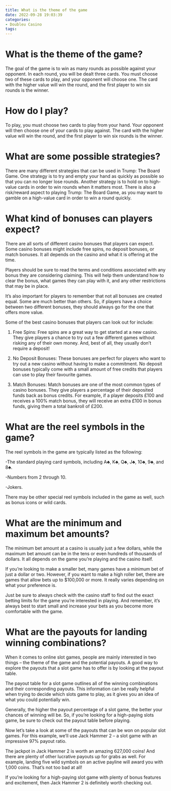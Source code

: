 ```yaml
---
title: What is the theme of the game
date: 2022-09-28 19:03:39
categories:
- Doubleu Casino
tags:
---
```



#  What is the theme of the game?
The goal of the game is to win as many rounds as possible against your opponent. In each round, you will be dealt three cards. You must choose two of these cards to play, and your opponent will choose one. The card with the higher value will win the round, and the first player to win six rounds is the winner.

# How do I play?
To play, you must choose two cards to play from your hand. Your opponent will then choose one of your cards to play against. The card with the higher value will win the round, and the first player to win six rounds is the winner.

# What are some possible strategies?
There are many different strategies that can be used in Trump: The Board Game. One strategy is to try and empty your hand as quickly as possible so that you can no longer lose rounds. Another strategy is to hold on to high-value cards in order to win rounds when it matters most. There is also a risk/reward aspect to playing Trump: The Board Game, as you may want to gamble on a high-value card in order to win a round quickly.

#  What kind of bonuses can players expect?

There are all sorts of different casino bonuses that players can expect. Some casino bonuses might include free spins, no deposit bonuses, or match bonuses. It all depends on the casino and what it is offering at the time.

Players should be sure to read the terms and conditions associated with any bonus they are considering claiming. This will help them understand how to clear the bonus, what games they can play with it, and any other restrictions that may be in place.

It’s also important for players to remember that not all bonuses are created equal. Some are much better than others. So, if players have a choice between two different bonuses, they should always go for the one that offers more value.

Some of the best casino bonuses that players can look out for include:

1. Free Spins: Free spins are a great way to get started at a new casino. They give players a chance to try out a few different games without risking any of their own money. And, best of all, they usually don’t require a deposit!

2. No Deposit Bonuses: These bonuses are perfect for players who want to try out a new casino without having to make a commitment. No deposit bonuses typically come with a small amount of free credits that players can use to play their favourite games.

3. Match Bonuses: Match bonuses are one of the most common types of casino bonuses. They give players a percentage of their deposited funds back as bonus credits. For example, if a player deposits £100 and receives a 100% match bonus, they will receive an extra £100 in bonus funds, giving them a total bankroll of £200.

#  What are the reel symbols in the game?

The reel symbols in the game are typically listed as the following:

-The standard playing card symbols, including A♣, K♣, Q♣, J♣, 10♣, 9♣, and 8♣.

-Numbers from 2 through 10.

-Jokers.

There may be other special reel symbols included in the game as well, such as bonus icons or wild cards.

#  What are the minimum and maximum bet amounts?

The minimum bet amount at a casino is usually just a few dollars, while the maximum bet amount can be in the tens or even hundreds of thousands of dollars. It all depends on the game you’re playing and the casino itself.

If you’re looking to make a smaller bet, many games have a minimum bet of just a dollar or two. However, if you want to make a high roller bet, there are games that allow bets up to $100,000 or more. It really varies depending on what your preference is.

Just be sure to always check with the casino staff to find out the exact betting limits for the game you’re interested in playing. And remember, it’s always best to start small and increase your bets as you become more comfortable with the game.

#  What are the payouts for landing winning combinations?

When it comes to online slot games, people are mainly interested in two things – the theme of the game and the potential payouts. A good way to explore the payouts that a slot game has to offer is by looking at the payout table.

The payout table for a slot game outlines all of the winning combinations and their corresponding payouts. This information can be really helpful when trying to decide which slots game to play, as it gives you an idea of what you could potentially win.

Generally, the higher the payout percentage of a slot game, the better your chances of winning will be. So, if you’re looking for a high-paying slots game, be sure to check out the payout table before playing.

Now let’s take a look at some of the payouts that can be won on popular slot games. For this example, we’ll use Jack Hammer 2 – a slot game with an impressive 97% payout ratio.

The jackpot in Jack Hammer 2 is worth an amazing 627,000 coins! And there are plenty of other lucrative payouts up for grabs as well. For example, landing five wild symbols on an active payline will award you with 1,000 coins. That’s not too bad at all!

If you’re looking for a high-paying slot game with plenty of bonus features and excitement, then Jack Hammer 2 is definitely worth checking out.
